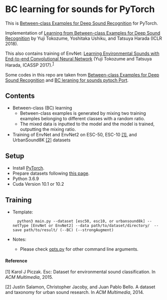 BC learning for sounds for PyTorch
============================
This is [Between-class Examples for Deep Sound Recognition](https://github.com/mil-tokyo/bc_learning_sound) for PyTorch.

Implementation of [Learning from Between-class Examples for Deep Sound Recognition](https://arxiv.org/abs/1711.10282) by Yuji Tokozume, Yoshitaka Ushiku, and Tatsuya Harada (ICLR 2018).

This also contains training of EnvNet: [Learning Environmental Sounds with End-to-end Convolutional Neural Network](http://ieeexplore.ieee.org/document/7952651/) (Yuji Tokozume and Tatsuya Harada, ICASSP 2017).<sup>[1](#1)</sup>

Some codes in this repo are taken from [Between-class Examples for Deep Sound Recognition](https://github.com/mil-tokyo/bc_learning_sound) and [BC leraning for sounds pytoch Port](https://github.com/RerRayne/bc_learning_pytorch).
## Contents

- Between-class (BC) learning
	- Between-class examples is generated by mixing two training examples belonging to different classes with a random ratio.
	- The mixed data is inputted to the model and the model is trained, outputting the mixing ratio.
- Training of EnvNet and EnvNet2 on ESC-50, ESC-10 [[1]](#1), and UrbanSound8K [[2]](#2) datasets

## Setup
- Install [PyTorch](https://pytorch.org/).
- Prepare datasets following [this page](https://github.com/MKaname/bc_learning_sound_pytorch/tree/master/dataset_gen).
- Python 3.6.9
- Cuda Version 10.1 or 10.2


## Training
- Template:

		python3 main.py --dataset [esc50, esc10, or urbansound8k] --netType [EnvNet or EnvNet2] --data path/to/dataset/directory/  --save path/to/result/ (--BC) (--strongAugment)

- Notes:
	- Please check [opts.py](https://github.com/rerayne/bc_learning_pytorch/blob/master/opts.py) for other command line arguments.

#### Reference
<i id=1></i>[1] Karol J Piczak. Esc: Dataset for environmental sound classification. In *ACM Multimedia*, 2015.

<i id=2></i>[2] Justin Salamon, Christopher Jacoby, and Juan Pablo Bello. A dataset and taxonomy for urban sound research. In *ACM Multimedia*, 2014.
